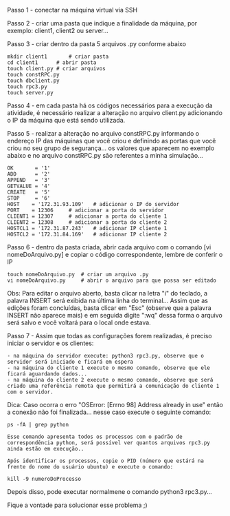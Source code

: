 
Passo 1 - conectar na máquina virtual via SSH

Passo 2 - criar uma pasta que indique a finalidade da máquina, por exemplo: client1, client2 ou server...

Passo 3 - criar dentro da pasta 5 arquivos .py conforme abaixo

	mkdir client1		# criar pasta
	cd client1		# abrir pasta
	touch client.py	# criar arquivos
	touch constRPC.py	
	touch dbclient.py
	touch rpc3.py
	touch server.py

Passo 4 - em cada pasta há os códigos necessários para a execução da atividade, é necessário realizar a alteração no arquivo client.py adicionando o IP da máquina que está sendo utilizada.

Passo 5 - realizar a alteração no arquivo constRPC.py informando o endereço IP das máquinas que você criou e definindo as portas que você criou no seu grupo de segurança... os valores que aparecem no exemplo abaixo e no arquivo constRPC.py são referentes a minha simulação...

	OK       = '1'
	ADD      = '2'
	APPEND   = '3'
	GETVALUE = '4'
	CREATE   = '5'
	STOP     = '6'
	HOST    = '172.31.93.109'	# adicionar o IP do servidor
	PORT    = 12306		# adicionar a porta do servidor
	CLIENT1 = 12307		# adicionar a porta do cliente 1
	CLIENT2 = 12308		# adicionar a porta do cliente 2
	HOSTCL1 = '172.31.87.243'	# adicionar IP cliente 1
	HOSTCL2 = '172.31.84.169'	# adicionar IP cliente 2

Passo 6 - dentro da pasta criada, abrir cada arquivo com o comando [vi nomeDoArquivo.py] e copiar o código correspondente, lembre de conferir o IP

	touch nomeDoArquivo.py 	# criar um arquivo .py
	vi nomeDoArquivo.py		# abrir o arquivo para que possa ser editado
	
Obs: Para editar o arquivo aberto, basta clicar na letra "i" do teclado, a palavra INSERT será exibida na última linha do terminal... Assim que as edições foram concluídas, basta clicar em "Esc" (observe que a palavra INSERT não aparece mais) e em seguida digite ":wq" dessa forma o arquivo será salvo e você voltará para o local onde estava.
	
Passo 7 - Assim que todas as configurações forem realizadas, é preciso iniciar o servidor e os clientes:

	- na máquina do servidor execute: python3 rpc3.py, observe que o servidor será iniciado e ficará em espera
	- na máquina do cliente 1 execute o mesmo comando, observe que ele ficará aguardando dados...
	- na máquina do cliente 2 execute o mesmo comando, observe que será criado uma referência remota que permitirá a comunicação do cliente 1 com o servidor.
	

Dica: Caso ocorra o erro "OSError: [Errno 98] Address already in use" então a conexão não foi finalizada... nesse caso execute o seguinte comando:

	ps -fA | grep python
	
	Esse comando apresenta todos os processos com o padrão de correspondência python, será possível ver quantos arquivos rpc3.py ainda estão em execução..

	Após identificar os processos, copie o PID (número que estárá na frente do nome do usuário ubuntu) e execute o comando:
	
	kill -9 numeroDoProcesso
	

Depois disso, pode executar normalmene o comando python3 rpc3.py...

Fique a vontade para solucionar esse problema ;)
	
	




